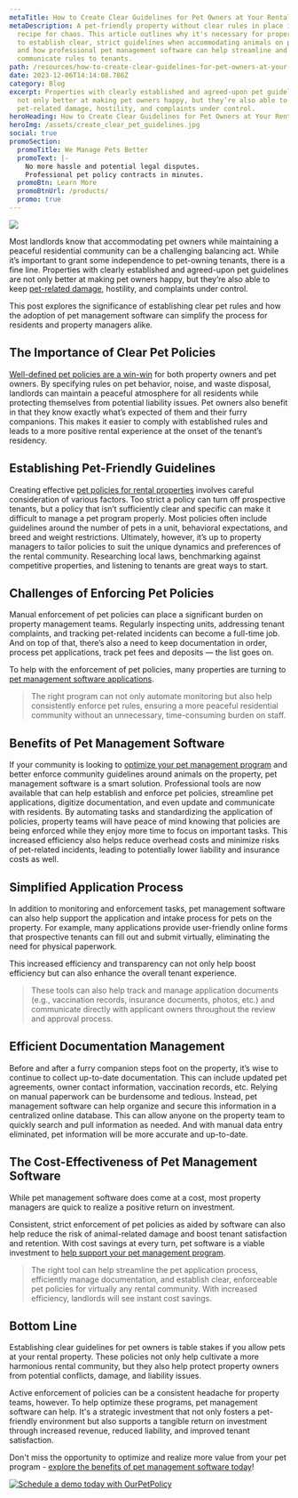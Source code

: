```yaml
---
metaTitle: How to Create Clear Guidelines for Pet Owners at Your Rental Property
metaDescription: A pet-friendly property without clear rules in place is a
  recipe for chaos. This article outlines why it's necessary for property owners
  to establish clear, strict guidelines when accommodating animals on property
  and how professional pet management software can help streamline and
  communicate rules to tenants.
path: /resources/how-to-create-clear-guidelines-for-pet-owners-at-your-rental-property
date: 2023-12-06T14:14:08.786Z
category: Blog
excerpt: Properties with clearly established and agreed-upon pet guidelines are
  not only better at making pet owners happy, but they’re also able to keep
  pet-related damage, hostility, and complaints under control.
heroHeading: How to Create Clear Guidelines for Pet Owners at Your Rental Property
heroImg: /assets/create_clear_pet_guidelines.jpg
social: true
promoSection:
  promoTitle: We Manage Pets Better
  promoText: |-
    No more hassle and potential legal disputes.
    Professional pet policy contracts in minutes.
  promoBtn: Learn More
  promoBtnUrl: /products/
  promo: true
---
```

![](/assets/clear_pet_guidelines_with_ourpetpolicy-1-.png)

Most landlords know that accommodating pet owners while maintaining a peaceful residential community can be a challenging balancing act. While it’s important to grant some independence to pet-owning tenants, there is a fine line. Properties with clearly established and agreed-upon pet guidelines are not only better at making pet owners happy, but they’re also able to keep [pet-related damage](https://landlordtech.com/resources/the-role-of-pet-screening-in-keeping-your-property-safe/), hostility, and complaints under control.

This post explores the significance of establishing clear pet rules and how the adoption of pet management software can simplify the process for residents and property managers alike.

## The Importance of Clear Pet Policies

[Well-defined pet policies are a win-win](https://landlordtech.com/resources/the-true-cost-of-having-a-bad-pet-policy/) for both property owners and pet owners. By specifying rules on pet behavior, noise, and waste disposal, landlords can maintain a peaceful atmosphere for all residents while protecting themselves from potential liability issues. Pet owners also benefit in that they know exactly what’s expected of them and their furry companions. This makes it easier to comply with established rules and leads to a more positive rental experience at the onset of the tenant’s residency.

## Establishing Pet-Friendly Guidelines

Creating effective [pet policies for rental properties](https://landlordtech.com/resources/how-to-implement-a-pet-friendly-policy-at-your-rental-property/) involves careful consideration of various factors. Too strict a policy can turn off prospective tenants, but a policy that isn’t sufficiently clear and specific can make it difficult to manage a pet program properly. Most policies often include guidelines around the number of pets in a unit, behavioral expectations, and breed and weight restrictions. Ultimately, however, it’s up to property managers to tailor policies to suit the unique dynamics and preferences of the rental community. Researching local laws, benchmarking against competitive properties, and listening to tenants are great ways to start.

## Challenges of Enforcing Pet Policies

Manual enforcement of pet policies can place a significant burden on property management teams. Regularly inspecting units, addressing tenant complaints, and tracking pet-related incidents can become a full-time job. And on top of that, there’s also a need to keep documentation in order, process pet applications, track pet fees and deposits — the list goes on.

To help with the enforcement of pet policies, many properties are turning to [pet management software applications](https://landlordtech.com/resources/benefits-of-going-digital/).

> The right program can not only automate monitoring but also help consistently enforce pet rules, ensuring a more peaceful residential community without an unnecessary, time-consuming burden on staff.

## Benefits of Pet Management Software

If your community is looking to [optimize your pet management program](https://landlordtech.com/resources/enhancing-apartment-living-with-pet-screening/) and better enforce community guidelines around animals on the property, pet management software is a smart solution. Professional tools are now available that can help establish and enforce pet policies, streamline pet applications, digitize documentation, and even update and communicate with residents. By automating tasks and standardizing the application of policies, property teams will have peace of mind knowing that policies are being enforced while they enjoy more time to focus on important tasks. This increased efficiency also helps reduce overhead costs and minimize risks of pet-related incidents, leading to potentially lower liability and insurance costs as well.

## Simplified Application Process

In addition to monitoring and enforcement tasks, pet management software can also help support the application and intake process for pets on the property. For example, many applications provide user-friendly online forms that prospective tenants can fill out and submit virtually, eliminating the need for physical paperwork. 

This increased efficiency and transparency can not only help boost efficiency but can also enhance the overall tenant experience.

> These tools can also help track and manage application documents (e.g., vaccination records, insurance documents, photos, etc.) and communicate directly with applicant owners throughout the review and approval process.

## Efficient Documentation Management

Before and after a furry companion steps foot on the property, it’s wise to continue to collect up-to-date documentation. This can include updated pet agreements, owner contact information, vaccination records, etc. Relying on manual paperwork can be burdensome and tedious. Instead, pet management software can help organize and secure this information in a centralized online database. This can allow anyone on the property team to quickly search and pull information as needed. And with manual data entry eliminated, pet information will be more accurate and up-to-date.

## The Cost-Effectiveness of Pet Management Software

While pet management software does come at a cost, most property managers are quick to realize a positive return on investment.

Consistent, strict enforcement of pet policies as aided by software can also help reduce the risk of animal-related damage and boost tenant satisfaction and retention. With cost savings at every turn, pet software is a viable investment to [help support your pet management program](https://landlordtech.com/resources/five-tips-for-managing-pets-on-your-rental-properties/).

> The right tool can help streamline the pet application process, efficiently manage documentation, and establish clear, enforceable pet policies for virtually any rental community. With increased efficiency, landlords will see instant cost savings.

## Bottom Line

Establishing clear guidelines for pet owners is table stakes if you allow pets at your rental property. These policies not only help cultivate a more harmonious rental community, but they also help protect property owners from potential conflicts, damage, and liability issues.

Active enforcement of policies can be a consistent headache for property teams, however. To help optimize these programs, pet management software can help. It's a strategic investment that not only fosters a pet-friendly environment but also supports a tangible return on investment through increased revenue, reduced liability, and improved tenant satisfaction.

Don't miss the opportunity to optimize and realize more value from your pet program - [explore the benefits of pet management software today](https://info.ourpetpolicy.com/demo/)!

[![Schedule a demo today with OurPetPolicy](/assets/efficient_esa_verification_process_with_ourpetpolicy.png "Schedule a demo today with OurPetPolicy")](https://info.ourpetpolicy.com/demo/)